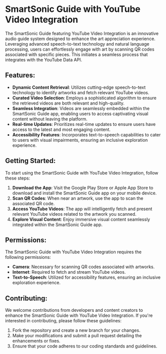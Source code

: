 # SmartSonic Guide with YouTube Video Integration

The SmartSonic Guide featuring YouTube Video Integration is an innovative audio guide system designed to enhance the art appreciation experience. Leveraging advanced speech-to-text technology and natural language processing, users can effortlessly engage with art by scanning QR codes associated with specific pieces. This initiates a seamless process that integrates with the YouTube Data API.

## Features:

- **Dynamic Content Retrieval**: Utilizes cutting-edge speech-to-text technology to identify artworks and fetch relevant YouTube videos.
- **Curated Video Selection**: Employs a sophisticated algorithm to ensure the retrieved videos are both relevant and high-quality.
- **Seamless Integration**: Videos are seamlessly embedded within the SmartSonic Guide app, enabling users to access captivating visual content without leaving the platform.
- **Real-time Updates**: Prioritizes real-time updates to ensure users have access to the latest and most engaging content.
- **Accessibility Features**: Incorporates text-to-speech capabilities to cater to users with visual impairments, ensuring an inclusive exploration experience.

## Getting Started:

To start using the SmartSonic Guide with YouTube Video Integration, follow these steps:

1. **Download the App**: Visit the Google Play Store or Apple App Store to download and install the SmartSonic Guide app on your mobile device.
2. **Scan QR Codes**: When near an artwork, use the app to scan the associated QR code.
3. **Access YouTube Videos**: The app will intelligently fetch and present relevant YouTube videos related to the artwork you scanned.
4. **Explore Visual Content**: Enjoy immersive visual content seamlessly integrated within the SmartSonic Guide app.

## Permissions:

The SmartSonic Guide with YouTube Video Integration requires the following permissions:

- **Camera**: Necessary for scanning QR codes associated with artworks.
- **Internet**: Required to fetch and stream YouTube videos.
- **Text-to-Speech**: Utilized for accessibility features, ensuring an inclusive exploration experience.

## Contributing:

We welcome contributions from developers and content creators to enhance the SmartSonic Guide with YouTube Video Integration. If you're interested in contributing, please follow these guidelines:

1. Fork the repository and create a new branch for your changes.
2. Make your modifications and submit a pull request detailing the enhancements or fixes.
3. Ensure that your code adheres to our coding standards and guidelines.

